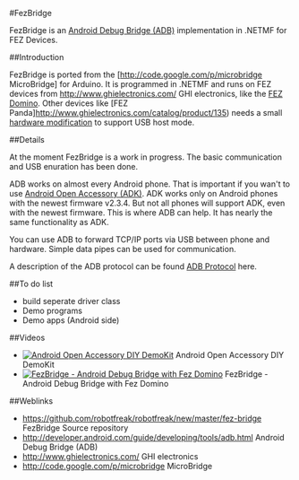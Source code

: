 #FezBridge

FezBridge is an [Android Debug Bridge (ADB)](http://developer.android.com/guide/developing/tools/adb.html) implementation in .NETMF for FEZ Devices.

##Introduction

FezBridge is ported from the [http://code.google.com/p/microbridge MicroBridge] for Arduino. 
It is programmed in .NETMF and runs on FEZ devices from http://www.ghielectronics.com/ GHI electronics, like the [FEZ Domino](http://www.ghielectronics.com/catalog/product/133). Other devices like [FEZ Panda]http://www.ghielectronics.com/catalog/product/135) needs a small [hardware modification](http://ghielectronics.blogspot.com/2011/03/usb-host-support-is-added-on-fez-panda.html) to support USB host mode.


##Details

At the moment FezBridge is a work in progress. The basic communication and USB enuration has been done.

ADB works on almost every Android phone. That is important if you wan't to use [Android Open Accessory (ADK)](http://developer.android.com/guide/topics/usb/adk.html). ADK works only on Android phones with the newest firmware v2.3.4. But not all phones will support ADK, even with the newest firmware. This is where ADB can help. It has nearly the same functionality as ADK.

You can use ADB to forward TCP/IP ports via USB between phone and hardware. Simple data pipes can be used for communication. 

A description of the ADB protocol can be found [ADB Protocol](http://lxr.e2g.org/source/system/core/adb/protocol.txt) here.

##To do list

* build seperate driver class
* Demo programs 
* Demo apps (Android side)

##Videos

* [![Android Open Accessory DIY DemoKit](https://i.ytimg.com/vi/BqD5-chWdDY/2.jpg?time=1427315296596)](http://www.youtube.com/watch?v=sDUndL7bEic) Android Open Accessory DIY DemoKit
* [![FezBridge - Android Debug Bridge with Fez Domino](https://i.ytimg.com/vi/sDUndL7bEic/2.jpg?time=1427315527024)](https://www.youtube.com/watch?v=sDUndL7bEic) FezBridge - Android Debug Bridge with Fez Domino

##Weblinks
 * https://github.com/robotfreak/robotfreak/new/master/fez-bridge FezBridge Source repository
 * http://developer.android.com/guide/developing/tools/adb.html Android Debug Bridge (ADB)
 * http://www.ghielectronics.com/ GHI electronics
 * http://code.google.com/p/microbridge MicroBridge
